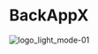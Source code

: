 # BackAppX
![logo_light_mode-01](https://user-images.githubusercontent.com/58667227/218262406-959475f5-e296-43f2-8d3e-34bd7833f06d.png)
